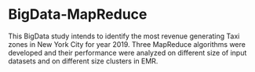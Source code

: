 # BigData-MapReduce
This BigData study intends to identify the most revenue generating Taxi zones in New York City for year 2019. Three MapReduce algorithms were developed and their performance were analyzed on different size of input datasets and on different size clusters in EMR.
